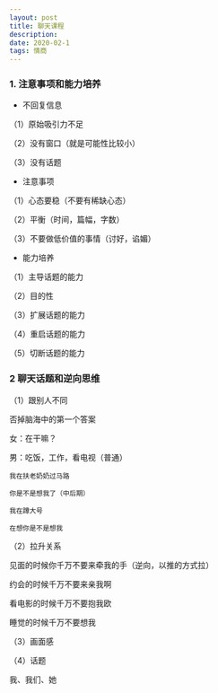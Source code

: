 ```yaml
---
layout: post
title: 聊天课程
description: 
date: 2020-02-1
tags: 情商   
---
```


### 1. 注意事项和能力培养

* 不回复信息

（1）原始吸引力不足

（2）没有窗口（就是可能性比较小）

（3）没有话题

* 注意事项

（1）心态要稳（不要有稀缺心态）

（2）平衡（时间，篇幅，字数）

（3）不要做低价值的事情（讨好，谄媚）

* 能力培养

（1）主导话题的能力

（2）目的性

（3）扩展话题的能力

（4）重启话题的能力

（5）切断话题的能力

### 2 聊天话题和逆向思维

（1）跟别人不同

否掉脑海中的第一个答案

女：在干嘛？

男：吃饭，工作，看电视（普通）
    
	我在扶老奶奶过马路
	
	你是不是想我了（中后期）
	
	我在蹲大号
	
	在想你是不是想我
	
（2）拉升关系

见面的时候你千万不要来牵我的手（逆向，以推的方式拉）

约会的时候千万不要来亲我啊

看电影的时候千万不要抱我欧

睡觉的时候千万不要想我

（3）画面感

（4）话题

我、我们、她










	
































